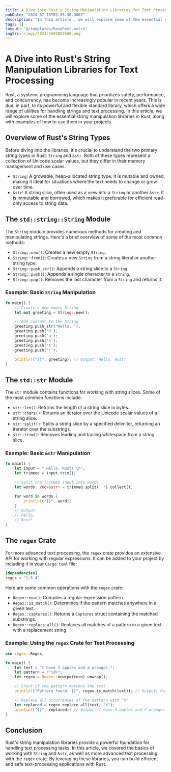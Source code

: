 ```yaml
---
title: A Dive into Rust's String Manipulation Libraries for Text Processing
pubDate: "2024-07-16T02:35:36.000Z"
description: "In this article , we will explore some of the essential string manipulation libraries in Rust, along with examples of how to use them in your projects"
tags: []
layout: "@/templates/BasePost.astro"
imgSrc: /imgs/2023/1693067648.png
---
```

# A Dive into Rust's String Manipulation Libraries for Text Processing

Rust, a systems programming language that prioritizes safety, performance, and concurrency, has become increasingly popular in recent years. This is due, in part, to its powerful and flexible standard library, which offers a wide range of utilities for handling strings and text processing. In this article, we will explore some of the essential string manipulation libraries in Rust, along with examples of how to use them in your projects.

## Overview of Rust's String Types

Before diving into the libraries, it's crucial to understand the two primary string types in Rust: `String` and `&str`. Both of these types represent a collection of Unicode scalar values, but they differ in their memory management and use cases.

- `String`: A growable, heap-allocated string type. It is mutable and owned, making it ideal for situations where the text needs to change or grow over time.
- `&str`: A string slice, often used as a view into a `String` or another `&str`. It is immutable and borrowed, which makes it preferable for efficient read-only access to string data.

## The `std::string::String` Module

The `String` module provides numerous methods for creating and manipulating strings. Here's a brief overview of some of the most common methods:

- `String::new()`: Creates a new empty `String`.
- `String::from()`: Creates a new `String` from a string literal or another string type.
- `String::push_str()`: Appends a string slice to a `String`.
- `String::push()`: Appends a single character to a `String`.
- `String::pop()`: Removes the last character from a `String` and returns it.

### Example: Basic `String` Manipulation

```rust
fn main() {
    // Create a new empty String
    let mut greeting = String::new();

    // Add content to the String
    greeting.push_str("Hello, ");
    greeting.push('R');
    greeting.push('u');
    greeting.push('s');
    greeting.push('t');
    greeting.push('!');

    println!("{}", greeting); // Output: Hello, Rust!
}
```

## The `std::str` Module

The `str` module contains functions for working with string slices. Some of the most common functions include:

- `str::len()`: Returns the length of a string slice in bytes.
- `str::chars()`: Returns an iterator over the Unicode scalar values of a string slice.
- `str::split()`: Splits a string slice by a specified delimiter, returning an iterator over the substrings.
- `str::trim()`: Removes leading and trailing whitespace from a string slice.

### Example: Basic `&str` Manipulation

```rust
fn main() {
    let input = " Hello, Rust! \n";
    let trimmed = input.trim();

    // Split the trimmed input into words
    let words: Vec<&str> = trimmed.split(' ').collect();

    for word in words {
        println!("{}", word);
    }
    // Output:
    // Hello,
    // Rust!
}
```

## The `regex` Crate

For more advanced text processing, the `regex` crate provides an extensive API for working with regular expressions. It can be added to your project by including it in your `Cargo.toml` file:

```toml
[dependencies]
regex = "1.5.4"
```

Here are some common operations with the `regex` crate:

- `Regex::new()`: Compiles a regular expression pattern.
- `Regex::is_match()`: Determines if the pattern matches anywhere in a given text.
- `Regex::captures()`: Returns a `Captures` struct containing the matched substrings.
- `Regex::replace_all()`: Replaces all matches of a pattern in a given text with a replacement string.

### Example: Using the `regex` Crate for Text Processing

```rust
use regex::Regex;

fn main() {
    let text = "I have 3 apples and 4 oranges.";
    let pattern = r"\d+";
    let regex = Regex::new(pattern).unwrap();

    // Check if the pattern matches the text
    println!("Pattern found: {}", regex.is_match(text)); // Output: Pattern found: true

    // Replace all occurrences of the pattern with "X"
    let replaced = regex.replace_all(text, "X");
    println!("{}", replaced); // Output: I have X apples and X oranges.
}
```

## Conclusion

Rust's string manipulation libraries provide a powerful foundation for handling text processing tasks. In this article, we covered the basics of working with `String` and `&str`, as well as more advanced text processing with the `regex` crate. By leveraging these libraries, you can build efficient and safe text-processing applications with Rust.
